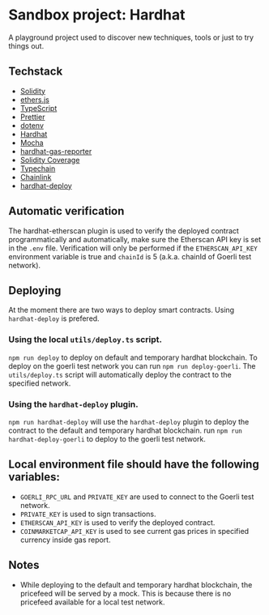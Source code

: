 # Sandbox project: Hardhat

A playground project used to discover new techniques, tools or just to try things out.

## Techstack

- [Solidity](https://solidity.readthedocs.io/en/v0.5.3/)
- [ethers.js](https://docs.ethers.io/ethers.js/html/)
- [TypeScript](https://www.typescriptlang.org/)
- [Prettier](https://prettier.io/)
- [dotenv](https://github.com/motdotla/dotenv)
- [Hardhat](https://hardhat.io/)
- [Mocha](https://mochajs.org/)
- [hardhat-gas-reporter](https://www.npmjs.com/package/hardhat-gas-reporter)
- [Solidity Coverage](https://github.com/sc-forks/solidity-coverage)
- [Typechain](https://github.com/dethcrypto/TypeChain)
- [Chainlink](https://chain.link/)
- [hardhat-deploy](https://github.com/wighawag/hardhat-deploy)


## Automatic verification
The hardhat-etherscan plugin is used to verify the deployed contract programmatically and automatically, make sure the Etherscan API key is set in the `.env` file. Verification will only be performed if the `ETHERSCAN_API_KEY` environment variable is true and `chainId` is 5 (a.k.a. chainId of Goerli test network). 

## Deploying
At the moment there are two ways to deploy smart contracts. Using `hardhat-deploy` is prefered. 

### Using the local `utils/deploy.ts` script.
`npm run deploy` to deploy on default and temporary hardhat blockchain. To deploy on the goerli test network you can run `npm run deploy-goerli`. The `utils/deploy.ts` script will automatically deploy the contract to the specified network.

### Using the `hardhat-deploy` plugin.
`npm run hardhat-deploy` will use the `hardhat-deploy` plugin to deploy the contract to the default and temporary hardhat blockchain. run `npm run hardhat-deploy-goerli` to deploy to the goerli test network.

## Local environment file should have the following variables:
- `GOERLI_RPC_URL` and `PRIVATE_KEY` are used to connect to the Goerli test network.
- `PRIVATE_KEY` is used to sign transactions.
- `ETHERSCAN_API_KEY` is used to verify the deployed contract.
- `COINMARKETCAP_API_KEY` is used to see current gas prices in specified currency inside gas report.


## Notes
- While deploying to the default and temporary hardhat blockchain, the pricefeed will be served by a mock. This is because there is no pricefeed available for a local test network.